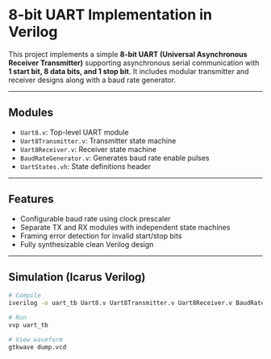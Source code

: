 # 8-bit UART Implementation in Verilog

This project implements a simple **8-bit UART (Universal Asynchronous Receiver Transmitter)** supporting asynchronous serial communication with **1 start bit, 8 data bits, and 1 stop bit**. It includes modular transmitter and receiver designs along with a baud rate generator.

---

## Modules

- `Uart8.v`: Top-level UART module
- `Uart8Transmitter.v`: Transmitter state machine
- `Uart8Receiver.v`: Receiver state machine
- `BaudRateGenerator.v`: Generates baud rate enable pulses
- `UartStates.vh`: State definitions header

---

## Features

- Configurable baud rate using clock prescaler
- Separate TX and RX modules with independent state machines
- Framing error detection for invalid start/stop bits
- Fully synthesizable clean Verilog design

---

## Simulation (Icarus Verilog)

```bash
# Compile
iverilog -o uart_tb Uart8.v Uart8Transmitter.v Uart8Receiver.v BaudRateGenerator.v UartStates.vh Uart8_tb.v

# Run
vvp uart_tb

# View waveform
gtkwave dump.vcd
